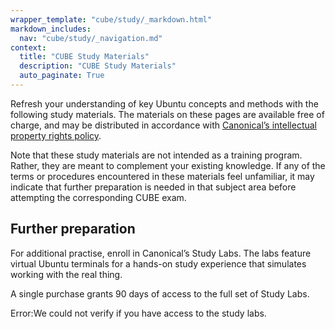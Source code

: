 ```yaml
---
wrapper_template: "cube/study/_markdown.html"
markdown_includes:
  nav: "cube/study/_navigation.md"
context:
  title: "CUBE Study Materials"
  description: "CUBE Study Materials"
  auto_paginate: True
---
```


Refresh your understanding of key Ubuntu concepts and methods with the following study materials. The materials on these pages are available free of charge, and may be distributed in accordance with [Canonical’s intellectual property rights policy](/legal/intellectual-property-policy).

Note that these study materials are not intended as a training program. Rather, they are meant to complement your existing knowledge. If any of the terms or procedures encountered in these materials feel unfamiliar, it may indicate that further preparation is needed in that subject area before attempting the corresponding CUBE exam.


## Further preparation

For additional practise, enroll in Canonical’s Study Labs. The labs feature virtual Ubuntu terminals for a hands-on study experience that simulates working with the real thing.

A single purchase grants 90 days of access to the full set of Study Labs.

<a class="p-button--positive js-study-button u-hide"></a>
<div class="p-notification--negative js-study-notification u-hide">
  <p class="p-notification__response" role="status">
    <span class="p-notification__status">Error:</span>We could not verify if you have access to the study labs.
  </p>
</div>

<script>
  const button = document.querySelector(".js-study-button");
  const notification = document.querySelector(".js-study-notification");
  fetch("/cube/study/labs")
    .then((response) => {
      if (!response.ok) {
        throw new Error('Response was not ok');
      }
      return response.json()
    })
    .then((json) => {
      button.href = json.redirect_url;
      button.text = json.text;
      button.classList.toggle("u-hide")
    })
    .catch(() => {
      notification.classList.toggle("u-hide")
    });
</script>